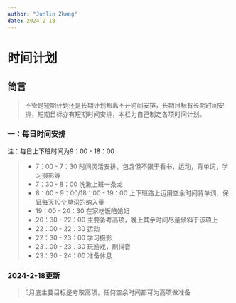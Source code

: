 ```yaml
---
author: "Junlin Zhang"
date: 2024-2-18
---
```

# 时间计划

## 简言
 > 不管是短期计划还是长期计划都离不开时间安排，长期目标有长期时间安排，短期目标亦有短期时间安排，本栏为自己制定各项时间计划。

### 一：每日时间安排
注：每日上下班时间为9：00 - 18：00

> - 7：00 - 7：30 时间灵活安排，包含但不限于看书，运动，背单词，学习摄影等
> - 7：30 - 8：00 洗漱上班一条龙
> - 8：00 - 9：00/18：00 - 19：00 上下班路上运用空余时间背单词，保证每天10个单词的纳入量
> - 19：00 - 20：30 在家吃饭陪媳妇
> - 20：30 - 22：00 主要备考高项，晚上其余时间尽量倾斜于该项上
> - 22：00 - 22：30 运动
> - 22：30 - 23：00 学习摄影
> - 23：00 - 23：30 玩游戏，刷抖音
> - 23：30 - 24：00 准备休息

### 2024-2-18更新
>5月底主要目标是考取高项，任何空余时间都可为高项做准备